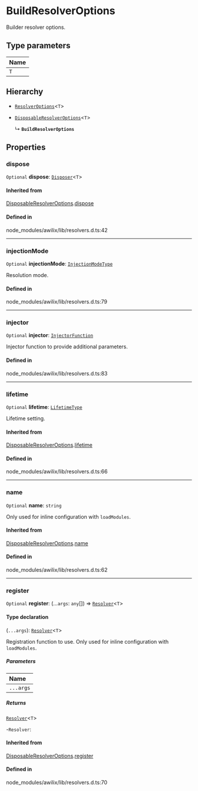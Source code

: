 # BuildResolverOptions

Builder resolver options.

## Type parameters

| Name |
| :------ |
| `T` | `object` |

## Hierarchy

- [`ResolverOptions`](ResolverOptions.md)<`T`\>

- [`DisposableResolverOptions`](DisposableResolverOptions.md)<`T`\>

  ↳ **`BuildResolverOptions`**

## Properties

### dispose

 `Optional` **dispose**: [`Disposer`](../types/Disposer.md)<`T`\>

#### Inherited from

[DisposableResolverOptions](DisposableResolverOptions.md).[dispose](DisposableResolverOptions.md#dispose)

#### Defined in

node_modules/awilix/lib/resolvers.d.ts:42

___

### injectionMode

 `Optional` **injectionMode**: [`InjectionModeType`](../types/InjectionModeType.md)

Resolution mode.

#### Defined in

node_modules/awilix/lib/resolvers.d.ts:79

___

### injector

 `Optional` **injector**: [`InjectorFunction`](../types/InjectorFunction.md)

Injector function to provide additional parameters.

#### Defined in

node_modules/awilix/lib/resolvers.d.ts:83

___

### lifetime

 `Optional` **lifetime**: [`LifetimeType`](../types/LifetimeType.md)

Lifetime setting.

#### Inherited from

[DisposableResolverOptions](DisposableResolverOptions.md).[lifetime](DisposableResolverOptions.md#lifetime)

#### Defined in

node_modules/awilix/lib/resolvers.d.ts:66

___

### name

 `Optional` **name**: `string`

Only used for inline configuration with `loadModules`.

#### Inherited from

[DisposableResolverOptions](DisposableResolverOptions.md).[name](DisposableResolverOptions.md#name)

#### Defined in

node_modules/awilix/lib/resolvers.d.ts:62

___

### register

 `Optional` **register**: (...`args`: `any`[]) => [`Resolver`](Resolver.md)<`T`\>

#### Type declaration

(`...args`): [`Resolver`](Resolver.md)<`T`\>

Registration function to use. Only used for inline configuration with `loadModules`.

##### Parameters

| Name |
| :------ |
| `...args` | `any`[] |

##### Returns

[`Resolver`](Resolver.md)<`T`\>

-`Resolver`: 

#### Inherited from

[DisposableResolverOptions](DisposableResolverOptions.md).[register](DisposableResolverOptions.md#register)

#### Defined in

node_modules/awilix/lib/resolvers.d.ts:70
